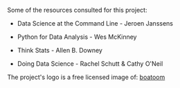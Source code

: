Some of the resources consulted for this project:

- Data Science at the Command Line - Jeroen Janssens

- Python for Data Analysis - Wes McKinney

- Think Stats - Allen B. Downey

- Doing Data Science - Rachel Schutt & Cathy O'Neil

The project's logo is a free licensed image of: [boatoom](https://dribbble.com/buatoom)
